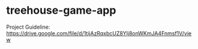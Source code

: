 # treehouse-game-app

Project Guideline:
https://drive.google.com/file/d/1tijAzRqxbcUZ8Ylj8onWKmJA4Fnmsf1V/view
